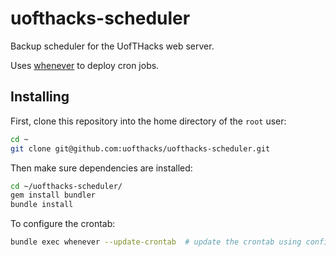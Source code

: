 uofthacks-scheduler
===================

Backup scheduler for the UofTHacks web server.

Uses [whenever](https://github.com/javan/whenever) to deploy cron jobs.

## Installing

First, clone this repository into the home directory of the `root` user:

```bash
cd ~
git clone git@github.com:uofthacks/uofthacks-scheduler.git
```

Then make sure dependencies are installed:

```bash
cd ~/uofthacks-scheduler/
gem install bundler
bundle install
```

To configure the crontab:

```bash
bundle exec whenever --update-crontab  # update the crontab using config/schedule.rb
```
